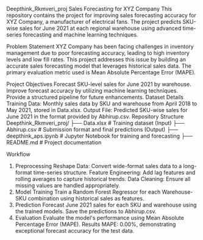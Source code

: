Deepthink_Rkmveri_proj
Sales Forecasting for XYZ Company
This repository contains the project for improving sales forecasting accuracy for XYZ Company, a manufacturer of electrical fans. The project predicts SKU-wise sales for June 2021 at each regional warehouse using advanced time-series forecasting and machine learning techniques.

Problem Statement
XYZ Company has been facing challenges in inventory management due to poor forecasting accuracy, leading to high inventory levels and low fill rates. This project addresses this issue by building an accurate sales forecasting model that leverages historical sales data. The primary evaluation metric used is Mean Absolute Percentage Error (MAPE).

Project Objectives
Forecast SKU-level sales for June 2021 by warehouse.
Improve forecast accuracy by utilizing machine learning techniques.
Provide a structured pipeline for future enhancements.
Dataset Details
Training Data: Monthly sales data by SKU and warehouse from April 2018 to May 2021, stored in Data.xlsx.
Output File: Predicted SKU-wise sales for June 2021 in the format provided by Abhirup.csv.
Repository Structure
Deepthink_Rkmveri_proj/ ├── Data.xlsx # Training dataset (Input) ├── Abhirup.csv # Submission format and final predictions (Output) ├── deepthink_aps.ipynb # Jupyter Notebook for training and forecasting ├── README.md # Project documentation

Workflow
1. Preprocessing
Reshape Data: Convert wide-format sales data to a long-format time-series structure.
Feature Engineering: Add lag features and rolling averages to capture historical trends.
Data Cleaning: Ensure all missing values are handled appropriately.
2. Model Training
Train a Random Forest Regressor for each Warehouse-SKU combination using historical sales as features.
3. Prediction
Forecast June 2021 sales for each SKU and warehouse using the trained models.
Save the predictions to Abhirup.csv.
4. Evaluation
Evaluate the model's performance using Mean Absolute Percentage Error (MAPE).
Results
MAPE: 0.00%, demonstrating exceptional forecast accuracy for the test data.
